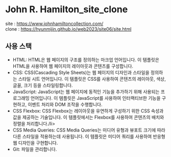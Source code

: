 ﻿# John R. Hamilton_site_clone

site : https://www.johnhamiltoncollection.com/<br>
clone : https://hyunmijin.github.io/web2023/site06/site.html

## 사용 스택
<ul>
  <li>HTML: HTML은 웹 페이지의 구조를 정의하는 마크업 언어입니다. 이 템플릿은 HTML을 사용하여 웹 페이지의 레이아웃과 콘텐츠를 구성합니다.</li>
  <li>CSS: CSS(Cascading Style Sheets)는 웹 페이지의 디자인과 스타일을 정의하는 스타일 시트 언어입니다. 이 템플릿은 CSS를 사용하여 콘텐츠의 레이아웃, 색상, 글꼴, 크기 등을 스타일링합니다.</li>
  <li>JavaScript: JavaScript는 웹 페이지에 동적인 기능을 추가하기 위해 사용되는 프로그래밍 언어입니다. 이 템플릿은 JavaScript를 사용하여 인터랙티브한 기능을 구현하고, 이벤트 처리와 DOM 조작을 수행합니다.</li>
  <li>CSS Flexbox: CSS Flexbox는 레이아웃을 유연하게 구성하기 위한 CSS 속성과 값을 제공하는 기술입니다. 이 템플릿에서는 Flexbox를 사용하여 콘텐츠의 배치와 정렬을 처리합니다./li>
  <li>CSS Media Queries: CSS Media Queries는 미디어 유형과 뷰포트 크기에 따라 다른 스타일을 적용하는데 사용됩니다. 이 템플릿은 미디어 쿼리를 사용하여 반응형 웹 디자인을 구현합니다.</li>
  <li>Git: 파일을 관리합니다.</li>
</ul>
